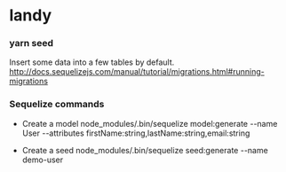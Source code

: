 # landy

### yarn seed
Insert some data into a few tables by default.
http://docs.sequelizejs.com/manual/tutorial/migrations.html#running-migrations


### Sequelize commands
- Create a model
node_modules/.bin/sequelize model:generate --name User --attributes firstName:string,lastName:string,email:string

- Create a seed
node_modules/.bin/sequelize seed:generate --name demo-user